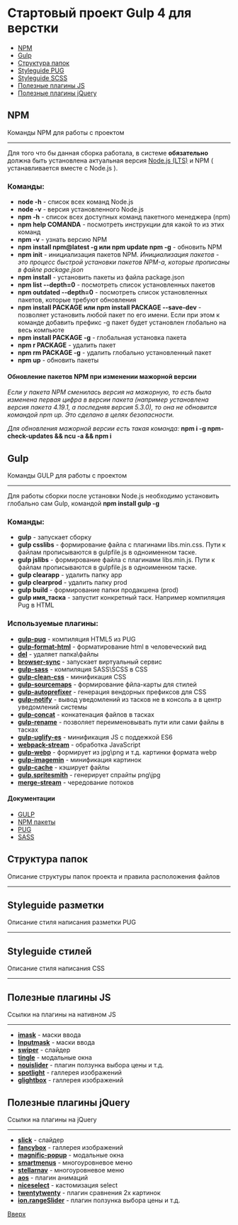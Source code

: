 <span id="pageStart"></span>
# Стартовый проект Gulp 4 для верстки

* [NPM](#npm)
* [Gulp](#gulp)
* [Структура папок](#directory)
* [Styleguide PUG](#styleguidePug)
* [Styleguide SCSS](#styleguidCss)
* [Полезные плагины JS](#pluginsjs)
* [Полезные плагины jQuery](#pluginsjquery)

## NPM <span id="npm"></span>
Команды NPM для работы с проектом
___
Для того что бы данная сборка работала, в системе __обязательно__ должна быть установлена актуальная версия [Node.js (LTS)](https://nodejs.org/en/) и NPM ( устанавливается вместе с Node.js ).
### Команды:
* __node -h__ - список всех команд Node.js
* __node -v__ - версия установленного Node.js
* __npm -h__ - список всех доступных команд пакетного менеджера (npm) 
* __npm help COMANDA__ - посмотреть инструкции для какой то из этих команд
* __npm -v__ - узнать версию NPM
* __npm install npm@latest -g или npm update npm -g__ - обновить NPM
* __npm init__ - инициализация пакетов NPM. *Инициализация пакетов - это процесс быстрой установки пакетов NPM-а, которые прописаны в файле package.json*
* __npm install__ - установить пакеты из файла package.json
* __npm list --depth=0__ - посмотреть список установленных пакетов
* __npm outdated --depth=0__ - посмотреть список установленных пакетов, которые требуют обновления
* __npm install PACKAGE или npm install PACKAGE --save-dev__ - позволяет установить любой пакет по его имени. Если при этом к команде добавить префикс -g пакет будет установлен глобально на весь компьюте
* __npm install PACKAGE -g__ - глобальная установка пакета
* __npm r PACKAGE__ - удалить пакет
* __npm rm PACKAGE -g__ - удалить глобально установленный пакет
* __npm up__ - обновить пакеты
#### Обновление пакетов NPM при изменении мажорной версии
*Если у пакета NPM сменилась версия на мажорную, то есть была изменена первая цифра в версии пакета (например установлена версия пакета 4.19.1, а последняя версия 5.3.0), то она не обновится командой npm up. Это сделано в целях безопасности.*

*Для обновления мажорной версии есть такая команда:*
__npm i -g npm-check-updates && ncu -a && npm i__

## Gulp <span id="gulp"></span>
Команды GULP для работы с проектом
___
Для работы сборки после установки Node.js необходимо установить глобально сам Gulp, командой __npm install gulp -g__
### Команды:
* __gulp__ - запускает сборку
* __gulp csslibs__ - формирование файла с плагинами libs.min.css. Пути к файлам прописываются в gulpfile.js в одноименном таске.
* __gulp jslibs__ - формирование файла с плагинами libs.min.js. Пути к файлам прописываются в gulpfile.js в одноименном таске.
* __gulp clearapp__ - удалить папку app
* __gulp clearprod__ - удалить папку prod
* __gulp build__ - формирование папки продакшена (prod)
* __gulp имя_таска__ - запустит конкретный таск. Например компиляция Pug в HTML
### Используемые плагины:
* __[gulp-pug](https://www.npmjs.com/package/gulp-pug)__ - компиляция HTML5 из PUG
* __[gulp-format-html](https://www.npmjs.com/package/gulp-format-html)__ - форматирование html в человеческий вид
* __[del](https://www.npmjs.com/package/del)__ - удаляет папка\файлы
* __[browser-sync](https://www.npmjs.com/package/browser-sync)__ - запускает виртуальный сервис
* __[gulp-sass](https://www.npmjs.com/package/gulp-sass)__ - компиляция SASS\SCSS в CSS
* __[gulp-clean-css](https://www.npmjs.com/package/gulp-clean-css)__ - минификация CSS
* __[gulp-sourcemaps](https://www.npmjs.com/package/gulp-sourcemaps)__ - формирование фйла-карты для стилей
* __[gulp-autoprefixer](https://www.npmjs.com/package/gulp-autoprefixer)__ - генерация вендорных префиксов для CSS
* __[gulp-notify](https://www.npmjs.com/package/gulp-notify)__ - вывод уведомлений из тасков не в консоль а в центр уведомлений системы
* __[gulp-concat](https://www.npmjs.com/package/gulp-concat)__ - конкатенация файлов в тасках
* __[gulp-rename](https://www.npmjs.com/package/gulp-rename)__ - позволяет переименовывать пути или сами файлы в тасках
* __[gulp-uglify-es](https://www.npmjs.com/package/gulp-uglify-es)__ - минификация JS с поддежкой ES6
* __[webpack-stream](https://www.npmjs.com/package/webpack-stream)__ - обработка JavaScript
* __[gulp-webp](https://www.npmjs.com/package/gulp-webp)__ - формирует из jpg\png и т.д. картинки формата webp
* __[gulp-imagemin](https://www.npmjs.com/package/gulp-imagemin)__ - минификация картинок
* __[gulp-cache](https://www.npmjs.com/package/gulp-cache)__ - кэширует файлы
* __[gulp.spritesmith](https://www.npmjs.com/package/gulp.spritesmith)__ - генерирует спрайты png\jpg
* __[merge-stream](https://www.npmjs.com/package/merge-stream)__ - чередование потоков
#### Документации
* [GULP](https://gulpjs.com/)
* [NPM пакеты](https://www.npmjs.com/)
* [PUG](https://pugjs.org/api/getting-started.html)
* [SASS](https://sass-scss.ru/)
## Структура папок <span id="directory"></span>
Описание структуры папок проекта и правила расположения файлов
___
## Styleguide разметки <span id="styleguidePug"></span>
Описание стиля написания разметки PUG
___
## Styleguide стилей <span id="styleguidCss"></span>
Описание стиля написания CSS
___
## Полезные плагины JS <span id="pluginsjs"></span>
Ссылки на плагины на нативном JS
___
* __[imask](https://imask.js.org/)__ - маски ввода
* __[Inputmask](https://github.com/RobinHerbots/Inputmask)__ - маски ввода
* __[swiper](https://swiperjs.com/get-started)__ - слайдер
* __[tingle](https://tingle.robinparisi.com/)__ - модальные окна
* __[nouislider](https://refreshless.com/nouislider/)__ - плагин ползунка выбора цены и т.д.
* __[spotlight](https://github.com/nextapps-de/spotlight)__ - галлерея изображений
* __[glightbox](https://biati-digital.github.io/glightbox/)__ - галлерея изображений
## Полезные плагины jQuery <span id="pluginsjquery"></span>
Ссылки на плагины на jQuery
___
* __[slick](https://kenwheeler.github.io/slick/)__ - слайдер
* __[fancybox](https://fancyapps.com/fancybox/3/)__ - галлерея изображений
* __[magnific-popup](https://dimsemenov.com/plugins/magnific-popup/)__ - модальные окна
* __[smartmenus](https://www.smartmenus.org/)__ - многоуровневое меню
* __[stellarnav](https://github.com/vinnymoreira/stellarnav)__ - многоуровневое меню
* __[aos](https://michalsnik.github.io/aos/)__ - плагин анимаций
* __[niceselect](https://jqueryniceselect.hernansartorio.com/)__ - кастомизация select
* __[twentytwenty](https://github.com/zurb/twentytwenty)__ - плагин сравнения 2х картинок
* __[ion.rangeSlider](http://ionden.com/a/plugins/ion.rangeSlider/)__ - плагин ползунка выбора цены и т.д.

[Вверх](#pageStart)
